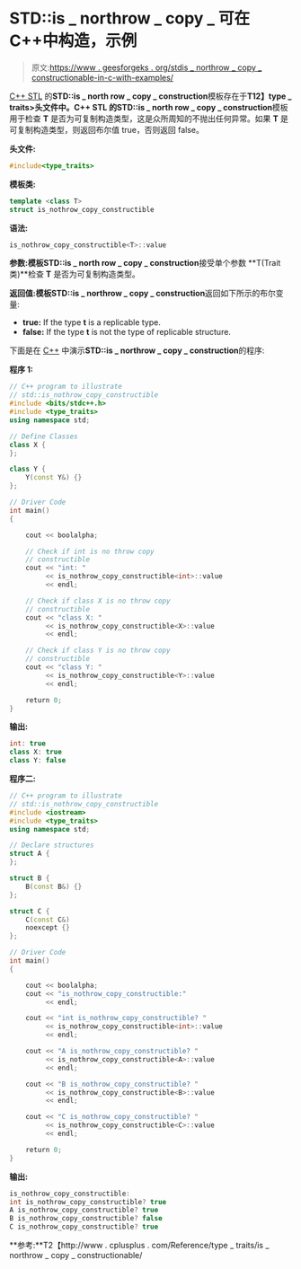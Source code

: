 # STD::is _ northrow _ copy _ 可在 C++中构造，示例

> 原文:[https://www . geesforgeks . org/stdis _ northrow _ copy _ constructionable-in-c-with-examples/](https://www.geeksforgeeks.org/stdis_nothrow_copy_constructible-in-c-with-examples/)

[C++ STL](https://www.geeksforgeeks.org/the-c-standard-template-library-stl/) 的**STD::is _ north row _ copy _ construction**模板存在于**T12】type _ traits>**头文件中。C++ STL 的**STD::is _ north row _ copy _ construction**模板用于检查 **T** 是否为可复制构造类型，这是众所周知的不抛出任何异常。如果 **T** 是可复制构造类型，则返回布尔值 true，否则返回 false。

**头文件:**

```cpp
#include<type_traits>

```

**模板类:**

```cpp
template <class T>
struct is_nothrow_copy_constructible

```

**语法:**

```cpp
is_nothrow_copy_constructible<T>::value

```

**参数:**模板**STD::is _ north row _ copy _ construction**接受单个参数 **T(Trait 类)**检查 **T** 是否为可复制构造类型。

**返回值:**模板**STD::is _ northrow _ copy _ construction**返回如下所示的布尔变量:

*   **true:** If the type **t** is a replicable type.
*   **false:** If the type **t** is not the type of replicable structure.

下面是在 [C++](https://www.geeksforgeeks.org/c-plus-plus/) 中演示**STD::is _ northrow _ copy _ construction**的程序:

**程序 1:**

```cpp
// C++ program to illustrate
// std::is_nothrow_copy_constructible
#include <bits/stdc++.h>
#include <type_traits>
using namespace std;

// Define Classes
class X {
};

class Y {
    Y(const Y&) {}
};

// Driver Code
int main()
{

    cout << boolalpha;

    // Check if int is no throw copy
    // constructible
    cout << "int: "
         << is_nothrow_copy_constructible<int>::value
         << endl;

    // Check if class X is no throw copy
    // constructible
    cout << "class X: "
         << is_nothrow_copy_constructible<X>::value
         << endl;

    // Check if class Y is no throw copy
    // constructible
    cout << "class Y: "
         << is_nothrow_copy_constructible<Y>::value
         << endl;

    return 0;
}
```

**输出:**

```cpp
int: true
class X: true
class Y: false

```

**程序二:**

```cpp
// C++ program to illustrate
// std::is_nothrow_copy_constructible
#include <iostream>
#include <type_traits>
using namespace std;

// Declare structures
struct A {
};

struct B {
    B(const B&) {}
};

struct C {
    C(const C&)
    noexcept {}
};

// Driver Code
int main()
{

    cout << boolalpha;
    cout << "is_nothrow_copy_constructible:"
         << endl;

    cout << "int is_nothrow_copy_constructible? "
         << is_nothrow_copy_constructible<int>::value
         << endl;

    cout << "A is_nothrow_copy_constructible? "
         << is_nothrow_copy_constructible<A>::value
         << endl;

    cout << "B is_nothrow_copy_constructible? "
         << is_nothrow_copy_constructible<B>::value
         << endl;

    cout << "C is_nothrow_copy_constructible? "
         << is_nothrow_copy_constructible<C>::value
         << endl;

    return 0;
}
```

**输出:**

```cpp
is_nothrow_copy_constructible:
int is_nothrow_copy_constructible? true
A is_nothrow_copy_constructible? true
B is_nothrow_copy_constructible? false
C is_nothrow_copy_constructible? true

```

**参考:**T2【http://www . cplusplus . com/Reference/type _ traits/is _ northrow _ copy _ constructionable/